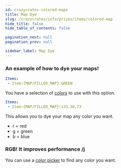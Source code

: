 ```yaml
---
id: crazycrates-colored-maps
title: Map Dye
slug: /crazycrates/info/prizes/items/colored-map
hide_title: false
hide_table_of_contents: false

pagination_next: null
pagination_prev: null

sidebar_label: Map Dye
---
```

### An example of how to dye your maps!
```yml
Items:
 - Item:{MAP/FILLED_MAP}:GREEN
```
You have a selection of [colors](https://jd.papermc.io/paper/1.20/org/bukkit/Color.html) to use with this option.

```yml
Items:
 - Item:{MAP/FILLED_MAP}:133,50,73
```
This allows you to dye your map any color you want.

* r = red
* g = green
* b = blue

### RGB! It improves performance /j
You can use a [color picker](https://htmlcolorcodes.com/color-picker/) to find any color you want.
